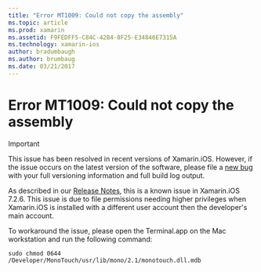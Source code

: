 ```yaml
---
title: "Error MT1009: Could not copy the assembly"
ms.topic: article
ms.prod: xamarin
ms.assetid: F9FEDFF5-C84C-42B4-8F25-E34846E7315A
ms.technology: xamarin-ios
author: bradumbaugh
ms.author: brumbaug
ms.date: 03/21/2017
---
```


# Error MT1009: Could not copy the assembly

> [!IMPORTANT]
> This issue has been resolved in recent versions of Xamarin.iOS. However, if the issue occurs on the latest version of the software, please file a [new bug](~/cross-platform/troubleshooting/questions/howto-file-bug.md) with your full versioning information and full build log output.

As described in our [Release Notes](https://developer.xamarin.com/releases/ios/xamarin.ios_7/xamarin.ios_7.2/), this is a known issue in Xamarin.iOS 7.2.6. This issue is due to file permissions needing higher privileges when Xamarin.iOS is installed with a different user account then the developer's main account.

To workaround the issue, please open the Terminal.app on the Mac workstation and run the following command:

`sudo chmod 0644 /Developer/MonoTouch/usr/lib/mono/2.1/monotouch.dll.mdb`

